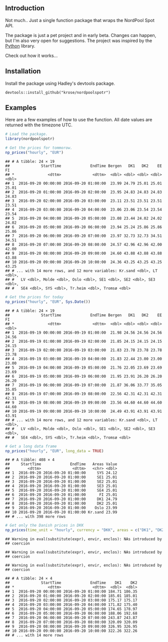Introduction
------------

Not much.. Just a single function package that wraps the NordPool Spot API.

The package is just a pet project and in early beta. Changes can happen, but I'm also very open for suggestions. The project was inspired by the [Python](https://github.com/kipe/nordpool) library.

Check out how it works...

Installation
------------

Install the package using Hadley's devtools package.


    devtools::install_github("krose/nordpoolspotr")

Examples
--------

Here are a few examples of how to use the function. All date values are returned with the timezone UTC.

``` r
# Load the package.
library(nordpoolspotr)

# Get the prices for tommorow.
np_prices("hourly", "EUR")
```

    ## # A tibble: 24 × 19
    ##              StartTime             EndTime Bergen   DK1   DK2    EE    FI
    ## *               <dttm>              <dttm>  <dbl> <dbl> <dbl> <dbl> <dbl>
    ## 1  2016-09-20 00:00:00 2016-09-20 01:00:00  23.99 24.79 25.01 25.01 25.01
    ## 2  2016-09-20 01:00:00 2016-09-20 02:00:00  23.95 24.83 24.83 24.83 24.83
    ## 3  2016-09-20 02:00:00 2016-09-20 03:00:00  23.11 23.51 23.51 23.51 23.51
    ## 4  2016-09-20 03:00:00 2016-09-20 04:00:00  23.06 23.06 23.54 23.54 23.54
    ## 5  2016-09-20 04:00:00 2016-09-20 05:00:00  23.08 23.44 24.02 24.02 24.02
    ## 6  2016-09-20 05:00:00 2016-09-20 06:00:00  23.94 25.24 25.86 25.86 25.86
    ## 7  2016-09-20 06:00:00 2016-09-20 07:00:00  23.97 32.73 32.73 34.51 34.51
    ## 8  2016-09-20 07:00:00 2016-09-20 08:00:00  24.57 42.96 42.96 42.00 42.00
    ## 9  2016-09-20 08:00:00 2016-09-20 09:00:00  24.60 43.88 43.88 43.88 43.88
    ## 10 2016-09-20 09:00:00 2016-09-20 10:00:00  24.36 43.25 43.25 43.25 43.25
    ## # ... with 14 more rows, and 12 more variables: Kr.sand <dbl>, LT <dbl>,
    ## #   LV <dbl>, Molde <dbl>, Oslo <dbl>, SE1 <dbl>, SE2 <dbl>, SE3 <dbl>,
    ## #   SE4 <dbl>, SYS <dbl>, Tr.heim <dbl>, Tromsø <dbl>

``` r
# Get the prices for today
np_prices("hourly", "EUR", Sys.Date())
```

    ## # A tibble: 24 × 19
    ##              StartTime             EndTime Bergen   DK1   DK2    EE    FI
    ## *               <dttm>              <dttm>  <dbl> <dbl> <dbl> <dbl> <dbl>
    ## 1  2016-09-19 00:00:00 2016-09-19 01:00:00  21.98 24.56 24.56 24.56 24.56
    ## 2  2016-09-19 01:00:00 2016-09-19 02:00:00  21.85 24.15 24.15 24.15 24.15
    ## 3  2016-09-19 02:00:00 2016-09-19 03:00:00  21.83 23.78 23.78 23.78 23.78
    ## 4  2016-09-19 03:00:00 2016-09-19 04:00:00  21.83 22.44 23.00 23.00 23.00
    ## 5  2016-09-19 04:00:00 2016-09-19 05:00:00  21.76 22.05 23.69 23.69 23.69
    ## 6  2016-09-19 05:00:00 2016-09-19 06:00:00  21.95 23.91 26.20 26.20 26.20
    ## 7  2016-09-19 06:00:00 2016-09-19 07:00:00  21.87 36.06 33.77 35.05 35.05
    ## 8  2016-09-19 07:00:00 2016-09-19 08:00:00  22.56 42.31 42.31 42.31 42.31
    ## 9  2016-09-19 08:00:00 2016-09-19 09:00:00  23.56 44.60 44.60 44.60 44.60
    ## 10 2016-09-19 09:00:00 2016-09-19 10:00:00  24.49 43.91 43.91 43.91 43.91
    ## # ... with 14 more rows, and 12 more variables: Kr.sand <dbl>, LT <dbl>,
    ## #   LV <dbl>, Molde <dbl>, Oslo <dbl>, SE1 <dbl>, SE2 <dbl>, SE3 <dbl>,
    ## #   SE4 <dbl>, SYS <dbl>, Tr.heim <dbl>, Tromsø <dbl>

``` r
# Get a long data frame
np_prices("hourly", "EUR", long_data = TRUE)
```

    ## # A tibble: 408 × 4
    ##     StartTime             EndTime   Areas Value
    ##        <dttm>              <dttm>   <chr> <dbl>
    ## 1  2016-09-20 2016-09-20 01:00:00     SYS 24.12
    ## 2  2016-09-20 2016-09-20 01:00:00     SE1 25.01
    ## 3  2016-09-20 2016-09-20 01:00:00     SE2 25.01
    ## 4  2016-09-20 2016-09-20 01:00:00     SE3 25.01
    ## 5  2016-09-20 2016-09-20 01:00:00     SE4 25.01
    ## 6  2016-09-20 2016-09-20 01:00:00      FI 25.01
    ## 7  2016-09-20 2016-09-20 01:00:00     DK1 24.79
    ## 8  2016-09-20 2016-09-20 01:00:00     DK2 25.01
    ## 9  2016-09-20 2016-09-20 01:00:00    Oslo 23.99
    ## 10 2016-09-20 2016-09-20 01:00:00 Kr.sand 23.99
    ## # ... with 398 more rows

``` r
# Get only the Danish prices in DKK
np_prices(time_unit = "hourly", currency = "DKK", areas = c("DK1", "DK2"))
```

    ## Warning in eval(substitute(expr), envir, enclos): NAs introduced by
    ## coercion

    ## Warning in eval(substitute(expr), envir, enclos): NAs introduced by
    ## coercion

    ## Warning in eval(substitute(expr), envir, enclos): NAs introduced by
    ## coercion

    ## # A tibble: 24 × 4
    ##              StartTime             EndTime    DK1    DK2
    ## *               <dttm>              <dttm>  <dbl>  <dbl>
    ## 1  2016-09-20 00:00:00 2016-09-20 01:00:00 184.71 186.35
    ## 2  2016-09-20 01:00:00 2016-09-20 02:00:00 185.01 185.01
    ## 3  2016-09-20 02:00:00 2016-09-20 03:00:00 175.17 175.17
    ## 4  2016-09-20 03:00:00 2016-09-20 04:00:00 171.82 175.40
    ## 5  2016-09-20 04:00:00 2016-09-20 05:00:00 174.65 178.97
    ## 6  2016-09-20 05:00:00 2016-09-20 06:00:00 188.06 192.68
    ## 7  2016-09-20 06:00:00 2016-09-20 07:00:00 243.87 243.87
    ## 8  2016-09-20 07:00:00 2016-09-20 08:00:00 320.09 320.09
    ## 9  2016-09-20 08:00:00 2016-09-20 09:00:00 326.95 326.95
    ## 10 2016-09-20 09:00:00 2016-09-20 10:00:00 322.26 322.26
    ## # ... with 14 more rows
